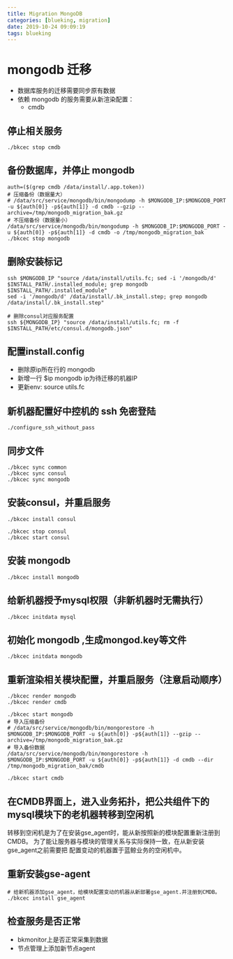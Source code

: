 ```yaml
---
title: Migration MongoDB
categories: [blueking, migration]
date: 2019-10-24 09:09:19
tags: blueking
---
```

# mongodb 迁移

- 数据库服务的迁移需要同步原有数据
- 依赖 mongodb 的服务需要从新渲染配置：
  - cmdb

## 停止相关服务

    ./bkcec stop cmdb

## 备份数据库，并停止 mongodb

    auth=($(grep cmdb /data/install/.app.token))
    # 压缩备份（数据量大）
    # /data/src/service/mongodb/bin/mongodump -h $MONGODB_IP:$MONGODB_PORT -u ${auth[0]} -p${auth[1]} -d cmdb --gzip --archive=/tmp/mongodb_migration_bak.gz
    # 不压缩备份（数据量小）
    /data/src/service/mongodb/bin/mongodump -h $MONGODB_IP:$MONGODB_PORT -u ${auth[0]} -p${auth[1]} -d cmdb -o /tmp/mongodb_migration_bak
    ./bkcec stop mongodb

## 删除安装标记

    ssh $MONGODB_IP "source /data/install/utils.fc; sed -i '/mongodb/d' $INSTALL_PATH/.installed_module; grep mongodb $INSTALL_PATH/.installed_module"
    sed -i '/mongodb/d' /data/install/.bk_install.step; grep mongodb /data/install/.bk_install.step"

    # 删除consul对应服务配置
    ssh ${MONGODB_IP} "source /data/install/utils.fc; rm -f $INSTALL_PATH/etc/consul.d/mongodb.json"

## 配置install.config

- 删除原ip所在行的 mongodb
- 新增一行 $ip mongodb ip为待迁移的机器IP
- 更新env: source utils.fc

## 新机器配置好中控机的 ssh 免密登陆

    ./configure_ssh_without_pass

## 同步文件

    ./bkcec sync common
    ./bkcec sync consul
    ./bkcec sync mongodb

## 安装consul，并重启服务

    ./bkcec install consul
    
    ./bkcec stop consul
    ./bkcec start consul

## 安装 mongodb

    ./bkcec install mongodb

## 给新机器授予mysql权限（非新机器时无需执行）

    ./bkcec initdata mysql

## 初始化 mongodb ,生成mongod.key等文件

    ./bkcec initdata mongodb

## 重新渲染相关模块配置，并重启服务（注意启动顺序）

    ./bkcec render mongodb
    ./bkcec render cmdb

    ./bkcec start mongodb
    # 导入压缩备份
    # /data/src/service/mongodb/bin/mongorestore -h $MONGODB_IP:$MONGODB_PORT -u ${auth[0]} -p${auth[1]} --gzip --archive=/tmp/mongodb_migration_bak.gz
    # 导入备份数据
    /data/src/service/mongodb/bin/mongorestore -h $MONGODB_IP:$MONGODB_PORT -u ${auth[0]} -p${auth[1]} -d cmdb --dir /tmp/mongodb_migration_bak/cmdb
    
    ./bkcec start cmdb

## 在CMDB界面上，进入业务拓扑，把公共组件下的mysql模块下的老机器转移到空闲机

转移到空闲机是为了在安装gse_agent时，能从新按照新的模块配置重新注册到CMDB。
为了能让服务器与模块的管理关系与实际保持一致，在从新安装gse_agent之前需要把
配置变动的机器置于蓝鲸业务的空闲机中。

## 重新安装gse-agent

    # 给新机器添加gse_agent，给模块配置变动的机器从新部署gse_agent.并注册到CMDB。
    ./bkcec install gse_agent

## 检查服务是否正常

- bkmonitor上是否正常采集到数据
- 节点管理上添加新节点agent
